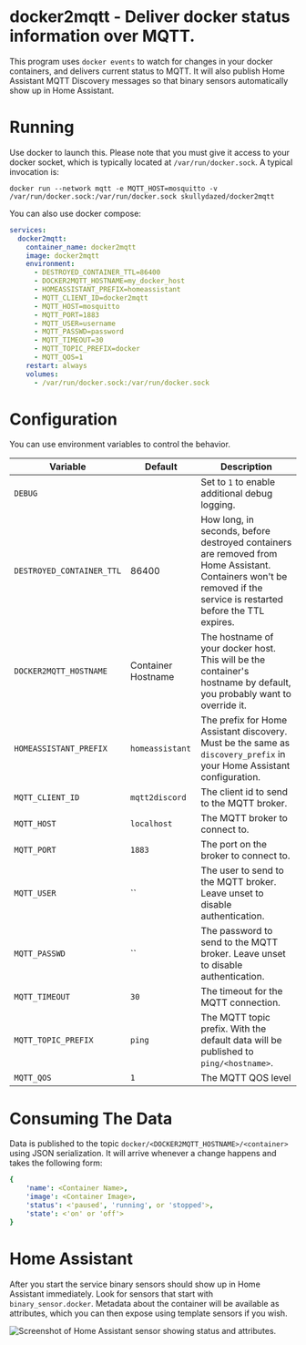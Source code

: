 # docker2mqtt - Deliver docker status information over MQTT.

This program uses `docker events` to watch for changes in your docker containers, and delivers current status to MQTT. It will also publish Home Assistant MQTT Discovery messages so that binary sensors automatically show up in Home Assistant.

# Running

Use docker to launch this. Please note that you must give it access to your docker socket, which is typically located at `/var/run/docker.sock`. A typical invocation is:

    docker run --network mqtt -e MQTT_HOST=mosquitto -v /var/run/docker.sock:/var/run/docker.sock skullydazed/docker2mqtt

You can also use docker compose:
```yaml
services:
  docker2mqtt:
    container_name: docker2mqtt
    image: docker2mqtt
    environment:
      - DESTROYED_CONTAINER_TTL=86400
      - DOCKER2MQTT_HOSTNAME=my_docker_host
      - HOMEASSISTANT_PREFIX=homeassistant
      - MQTT_CLIENT_ID=docker2mqtt
      - MQTT_HOST=mosquitto
      - MQTT_PORT=1883
      - MQTT_USER=username
      - MQTT_PASSWD=password
      - MQTT_TIMEOUT=30
      - MQTT_TOPIC_PREFIX=docker
      - MQTT_QOS=1
    restart: always
    volumes:
      - /var/run/docker.sock:/var/run/docker.sock
```

# Configuration

You can use environment variables to control the behavior.

| Variable | Default | Description |
|----------|---------|-------------|
| `DEBUG` | | Set to `1` to enable additional debug logging. |
| `DESTROYED_CONTAINER_TTL` | 86400 | How long, in seconds, before destroyed containers are removed from Home Assistant. Containers won't be removed if the service is restarted before the TTL expires. |
| `DOCKER2MQTT_HOSTNAME` | Container Hostname | The hostname of your docker host. This will be the container's hostname by default, you probably want to override it. |
| `HOMEASSISTANT_PREFIX` | `homeassistant` | The prefix for Home Assistant discovery. Must be the same as `discovery_prefix` in your Home Assistant configuration. |
| `MQTT_CLIENT_ID` | `mqtt2discord` | The client id to send to the MQTT broker. |
| `MQTT_HOST` | `localhost` | The MQTT broker to connect to. |
| `MQTT_PORT` | `1883` | The port on the broker to connect to. |
| `MQTT_USER` | `` | The user to send to the MQTT broker. Leave unset to disable authentication. |
| `MQTT_PASSWD` | `` | The password to send to the MQTT broker. Leave unset to disable authentication. |
| `MQTT_TIMEOUT` | `30` | The timeout for the MQTT connection. |
| `MQTT_TOPIC_PREFIX` | `ping` | The MQTT topic prefix. With the default data will be published to `ping/<hostname>`. |
| `MQTT_QOS` | `1` | The MQTT QOS level |

# Consuming The Data

Data is published to the topic `docker/<DOCKER2MQTT_HOSTNAME>/<container>` using JSON serialization. It will arrive whenever a change happens and takes the following form:

```yaml
{
    'name': <Container Name>,
    'image': <Container Image>,
    'status': <'paused', 'running', or 'stopped'>,
    'state': <'on' or 'off'>
}
```

# Home Assistant

After you start the service binary sensors should show up in Home Assistant immediately. Look for sensors that start with `binary_sensor.docker`. Metadata about the container will be available as attributes, which you can then expose using template sensors if you wish. 

![Screenshot of Home Assistant sensor showing status and attributes.](ha_screenshot.png)
